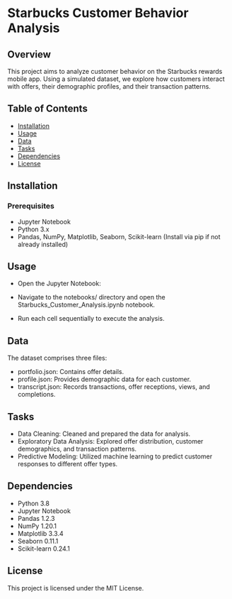 # Starbucks Customer Behavior Analysis

## Overview

This project aims to analyze customer behavior on the Starbucks rewards mobile app. Using a simulated dataset, we explore how customers interact with offers, their demographic profiles, and their transaction patterns.

## Table of Contents

- [Installation](#installation)
- [Usage](#usage)
- [Data](#data)
- [Tasks](#tasks)
- [Dependencies](#dependencies)
- [License](#license)

## Installation

### Prerequisites

- Jupyter Notebook
- Python 3.x
- Pandas, NumPy, Matplotlib, Seaborn, Scikit-learn (Install via pip if not already installed)

## Usage

- Open the Jupyter Notebook:

- Navigate to the notebooks/ directory and open the Starbucks_Customer_Analysis.ipynb notebook.

- Run each cell sequentially to execute the analysis.

## Data

The dataset comprises three files:

- portfolio.json: Contains offer details.
- profile.json: Provides demographic data for each customer.
- transcript.json: Records transactions, offer receptions, views, and completions.

 ## Tasks

- Data Cleaning: Cleaned and prepared the data for analysis.
- Exploratory Data Analysis: Explored offer distribution, customer demographics, and transaction patterns.
- Predictive Modeling: Utilized machine learning to predict customer responses to different offer types.

 ## Dependencies

- Python 3.8
- Jupyter Notebook
- Pandas 1.2.3
- NumPy 1.20.1
- Matplotlib 3.3.4
- Seaborn 0.11.1
- Scikit-learn 0.24.1
 
 ## License

  This project is licensed under the MIT License.
  

